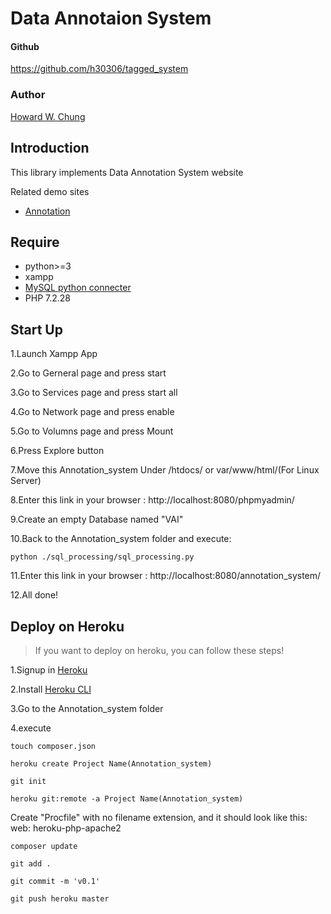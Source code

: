 # Data Annotaion System

#### Github

https://github.com/h30306/tagged_system

### Author

[Howard W. Chung](https://github.com/h30306)

## Introduction

This library implements Data Annotation System website

Related demo sites
- [Annotation]()

## Require

- python>=3
- xampp
- [MySQL python connecter](https://dev.mysql.com/downloads/connector/python/)
- PHP 7.2.28

## Start Up

1.Launch Xampp App

2.Go to Gerneral page and press start

3.Go to Services page and press start all

4.Go to Network page and press enable

5.Go to Volumns page and press Mount

6.Press Explore button

7.Move this Annotation_system Under /htdocs/ or var/www/html/(For Linux Server)

8.Enter this link in your browser : http://localhost:8080/phpmyadmin/

9.Create an empty Database named "VAI"

10.Back to the Annotation_system folder and execute: 
```
python ./sql_processing/sql_processing.py
```
11.Enter this link in your browser : http://localhost:8080/annotation_system/

12.All done!

## Deploy on Heroku
>If you want to deploy on heroku, you can follow these steps!

1.Signup in [Heroku](https://dashboard.heroku.com)

2.Install [Heroku CLI](https://devcenter.heroku.com/articles/heroku-cli)

3.Go to the Annotation_system folder

4.execute
```
touch composer.json
```
```
heroku create Project Name(Annotation_system)
```
```
git init
```
```
heroku git:remote -a Project Name(Annotation_system)
```
Create "Procfile" with no filename extension, and it should look like this:
web: heroku-php-apache2
```
composer update
```
```
git add .
```
```
git commit -m 'v0.1'
```
```
git push heroku master
```

```
```
```

```
